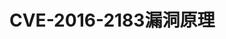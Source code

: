 <!--title: CVE-2016-2183漏洞验证及修复-->

<!--date: 2024-08-22T11:17:00+08:00-->

<!--author: ytxah-->

# CVE-2016-2183漏洞原理

